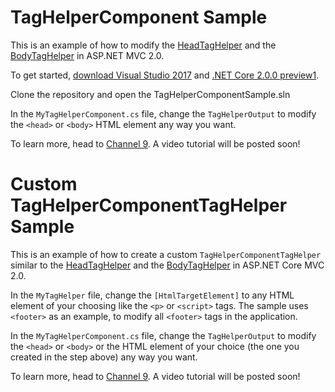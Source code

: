 # TagHelperComponent Sample

This is an example of how to modify the [HeadTagHelper](https://github.com/aspnet/Mvc/blob/dev/src/Microsoft.AspNetCore.Mvc.Razor/TagHelpers/HeadTagHelper.cs) and the [BodyTagHelper](https://github.com/aspnet/Mvc/blob/dev/src/Microsoft.AspNetCore.Mvc.Razor/TagHelpers/BodyTagHelper.cs) in ASP.NET MVC 2.0.

To get started, [download Visual Studio 2017](https://www.visualstudio.com/downloads/) and [.NET Core 2.0.0 preview1](https://www.microsoft.com/net/core/preview#windowscmd).

Clone the repository and open the TagHelperComponentSample.sln

In the `MyTagHelperComponent.cs` file, change the `TagHelperOutput` to modify the `<head>` or `<body>` HTML element any way you want.

To learn more, head to [Channel 9](https://channel9.msdn.com/). A video tutorial will be posted soon!

# Custom TagHelperComponentTagHelper Sample

This is an example of how to create a custom `TagHelperComponentTagHelper` similar to the [HeadTagHelper](https://github.com/aspnet/Mvc/blob/dev/src/Microsoft.AspNetCore.Mvc.Razor/TagHelpers/HeadTagHelper.cs) and the [BodyTagHelper](https://github.com/aspnet/Mvc/blob/dev/src/Microsoft.AspNetCore.Mvc.Razor/TagHelpers/BodyTagHelper.cs) in ASP.NET Core MVC 2.0.

In the `MyTagHelper` file, change the `[HtmlTargetElement]` to any HTML element of your choosing like the `<p>` or `<script>` tags. The sample uses `<footer>` as an example, to modify all `<footer>` tags in the application.

In the `MyTagHelperComponent.cs` file, change the `TagHelperOutput` to modify the `<head>` or `<body>` or the HTML element of your choice (the one you created in the step above) any way you want.

To learn more, head to [Channel 9](https://channel9.msdn.com/). A video tutorial will be posted soon!










